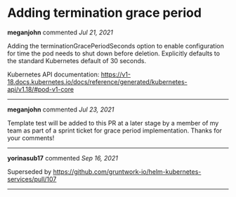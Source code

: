 # Adding termination grace period

**meganjohn** commented *Jul 21, 2021*

Adding the terminationGracePeriodSeconds option to enable configuration for time the pod needs to shut down before deletion.  Explicitly defaults to the standard Kubernetes default of 30 seconds.

Kubernetes API documentation: https://v1-18.docs.kubernetes.io/docs/reference/generated/kubernetes-api/v1.18/#pod-v1-core
<br />
***


**meganjohn** commented *Jul 23, 2021*

Template test will be added to this PR at a later stage by a member of my team as part of a sprint ticket for grace period implementation.  Thanks for your comments!
***

**yorinasub17** commented *Sep 16, 2021*

Superseded by https://github.com/gruntwork-io/helm-kubernetes-services/pull/107
***

